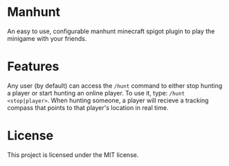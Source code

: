 # Manhunt

An easy to use, configurable manhunt minecraft spigot plugin to play the minigame with your friends.

# Features

Any user (by default) can access the `/hunt` command to either stop hunting a player or start hunting an online player. To use it, type: `/hunt <stop|player>`. When hunting someone, a player will recieve a tracking compass that points to that player's location in real time.

# License

This project is licensed under the MIT license.

